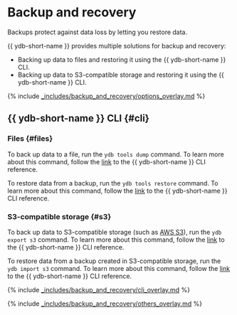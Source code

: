 # Backup and recovery

Backups protect against data loss by letting you restore data.

{{ ydb-short-name }} provides multiple solutions for backup and recovery:

* Backing up data to files and restoring it using the {{ ydb-short-name }} CLI.
* Backing up data to S3-compatible storage and restoring it using the {{ ydb-short-name }} CLI.

{% include [_includes/backup_and_recovery/options_overlay.md](_includes/backup_and_recovery/options_overlay.md) %}

## {{ ydb-short-name }} CLI {#cli}

### Files {#files}

To back up data to a file, run the `ydb tools dump` command. To learn more about this command, follow the [link](../reference/ydb-cli/export_import/tools_dump.md) to the {{ ydb-short-name }} CLI reference.

To restore data from a backup, run the `ydb tools restore` command. To learn more about this command, follow the [link](../reference/ydb-cli/export_import/tools_restore.md) to the {{ ydb-short-name }} CLI reference.

### S3-compatible storage {#s3}

To back up data to S3-compatible storage (such as [AWS S3](https://docs.aws.amazon.com/AmazonS3/latest/dev/Introduction.html)), run the `ydb export s3` command. To learn more about this command, follow the [link](../reference/ydb-cli/export_import/s3_export.md) to the {{ ydb-short-name }} CLI reference.

To restore data from a backup created in S3-compatible storage, run the `ydb import s3` command. To learn more about this command, follow the [link](../reference/ydb-cli/export_import/s3_import.md) to the {{ ydb-short-name }} CLI reference.

{% include [_includes/backup_and_recovery/cli_overlay.md](_includes/backup_and_recovery/cli_overlay.md) %}

{% include [_includes/backup_and_recovery/others_overlay.md](_includes/backup_and_recovery/others_overlay.md) %}

